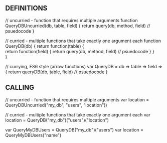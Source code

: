 DEFINITIONS
-----------

// uncurried - function that requires multiple arguments
function QueryDBUncurried(db, table, field) {
	return query(db, method, field) // psuedocode
}

// curried - multiple functions that take exactly one argument each
function QueryDB(db) {
	return function(table) {		
		return function(field) {
			return query(db, method, field) // psuedocode
		}
	}	
}

// currying, ES6 style (arrow functions)
var QueryDB = db => table => field => {
	return queryDB(db, table, field) // psuedocode
}


CALLING
-------

// uncurried - function that requires multiple arguments
var location = QueryDBUncurried("my_db", "users", "location"))


// curried - multiple functions that take exactly one argument each
var location = QueryDB("my_db")("users")("location")


var QueryMyDBUsers = QueryDB("my_db")("users")
var location = QueryMyDBUsers("name")




